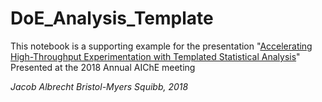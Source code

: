 # DoE_Analysis_Template
This notebook is a supporting example for the presentation "[Accelerating High-Throughput Experimentation with Templated Statistical Analysis](https://aiche.confex.com/aiche/2018/meetingapp.cgi/Paper/530421)" Presented at the 2018 Annual AIChE meeting

*Jacob Albrecht*
*Bristol-Myers Squibb, 2018*